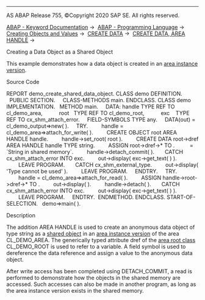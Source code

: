   

* * *

AS ABAP Release 755, ©Copyright 2020 SAP SE. All rights reserved.

[ABAP - Keyword Documentation](javascript:call_link\('abenabap.htm'\)) →  [ABAP - Programming Language](javascript:call_link\('abenabap_reference.htm'\)) →  [Creating Objects and Values](javascript:call_link\('abencreate_objects.htm'\)) →  [CREATE DATA](javascript:call_link\('abapcreate_data.htm'\)) →  [CREATE DATA, AREA HANDLE](javascript:call_link\('abapcreate_data_area_handle.htm'\)) → 

Creating a Data Object as a Shared Object

This example demonstrates how a data object is created in an [area instance version](javascript:call_link\('abenarea_instance_version_glosry.htm'\) "Glossary Entry").

Source Code

REPORT demo\_create\_shared\_data\_object.
CLASS demo DEFINITION.
  PUBLIC SECTION.
    CLASS-METHODS main.
ENDCLASS.
CLASS demo IMPLEMENTATION.
  METHOD main.
    DATA: handle TYPE REF TO cl\_demo\_area,
          root   TYPE REF TO cl\_demo\_root,
          exc    TYPE REF TO cx\_shm\_attach\_error.
    FIELD-SYMBOLS <fs> TYPE any.
    DATA(out) = cl\_demo\_output=>new( ).
    TRY.
        handle = cl\_demo\_area=>attach\_for\_write( ).
        CREATE OBJECT root AREA HANDLE handle.
        handle->set\_root( root ).
        CREATE DATA root->dref AREA HANDLE handle TYPE string.
        ASSIGN root->dref->\* TO <fs>.
        <fs> = \`String in shared memory\`.
        handle->detach\_commit( ).
      CATCH cx\_shm\_attach\_error INTO exc.
        out->display( exc->get\_text( ) ).
        LEAVE PROGRAM.
      CATCH cx\_shm\_external\_type.
        out->display( 'Type cannot be used' ).
        LEAVE PROGRAM.
    ENDTRY.
    TRY.
        handle = cl\_demo\_area=>attach\_for\_read( ).
        ASSIGN handle->root->dref->\* TO <fs>.
        out->display( <fs> ).
        handle->detach( ).
      CATCH cx\_shm\_attach\_error INTO exc.
        out->display( exc->get\_text( ) ).
        LEAVE PROGRAM.
    ENDTRY.  ENDMETHOD.
ENDCLASS.
START-OF-SELECTION.
  demo=>main( ).

Description

The addition AREA HANDLE is used to create an anonymous data object of type string as a [shared object](javascript:call_link\('abenshared_object_glosry.htm'\) "Glossary Entry") in an [area instance version](javascript:call_link\('abenarea_instance_version_glosry.htm'\) "Glossary Entry") of the area CL\_DEMO\_AREA. The generically typed attribute dref of the [area root class](javascript:call_link\('abenroot_data_class_glosry.htm'\) "Glossary Entry") CL\_DEMO\_ROOT is used to refer to a variable. A field symbol is used to dereference the data reference and assign a value to the anonymous data object.

After write access has been completed using DETACH\_COMMIT, a read is performed to demonstrate how the objects in the shared memory are accessed. Such accesses can also be made in another program, as long as the area instance version exists in the shared memory.